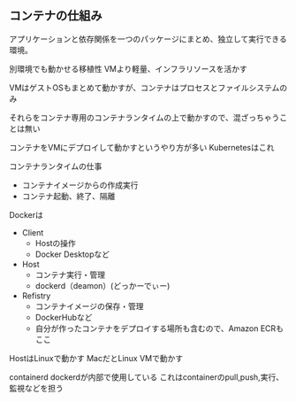 ## コンテナの仕組み
アプリケーションと依存関係を一つのパッケージにまとめ、独立して実行できる環境。

別環境でも動かせる移植性
VMより軽量、インフラリソースを活かす

VMはゲストOSもまとめて動かすが、コンテナはプロセスとファイルシステムのみ

それらをコンテナ専用のコンテナランタイムの上で動かすので、混ざっちゃうことは無い

コンテナをVMにデプロイして動かすというやり方が多い
Kubernetesはこれ

コンテナランタイムの仕事
- コンテナイメージからの作成実行
- コンテナ起動、終了、隔離

Dockerは
- Client
    - Hostの操作
    - Docker Desktopなど
- Host
    - コンテナ実行・管理
    - dockerd（deamon）(どっかーでぃー)
- Refistry
    - コンテナイメージの保存・管理
    - DockerHubなど
    - 自分が作ったコンテナをデプロイする場所も含むので、Amazon ECRもここ

HostはLinuxで動かす
MacだとLinux VMで動かす

containerd
dockerdが内部で使用している
これはcontainerのpull,push,実行、監視などを担う










